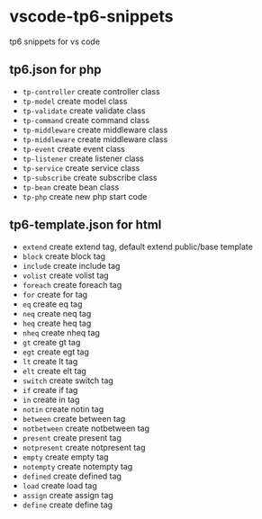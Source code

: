# vscode-tp6-snippets

tp6 snippets for vs code

## tp6.json for php

- `tp-controller` create controller class
- `tp-model` create model class
- `tp-validate` create validate class
- `tp-command` create command class
- `tp-middleware` create middleware class
- `tp-middleware` create middleware class
- `tp-event` create event class
- `tp-listener` create listener class
- `tp-service` create service class
- `tp-subscribe` create subscribe class
- `tp-bean` create bean class
- `tp-php` create new php start code

## tp6-template.json for html

- `extend` create extend tag, default extend public/base template
- `block` create block tag
- `include` create include tag
- `volist` create volist tag
- `foreach` create foreach tag
- `for` create for tag
- `eq` create eq tag
- `neq` create neq tag
- `heq` create heq tag
- `nheq` create nheq tag
- `gt` create gt tag
- `egt` create egt tag
- `lt` create lt tag
- `elt` create elt tag
- `switch` create switch tag
- `if` create if tag
- `in` create in tag
- `notin` create notin tag
- `between` create between tag
- `notbetween` create notbetween tag
- `present` create present tag
- `notpresent` create notpresent tag
- `empty` create empty tag
- `notempty` create notempty tag
- `defined` create defined tag
- `load` create load tag
- `assign` create assign tag
- `define` create define tag
